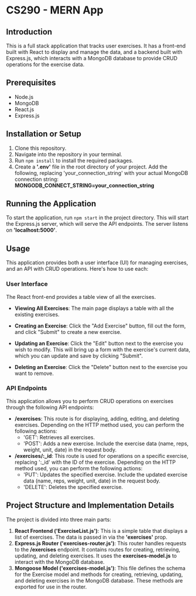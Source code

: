 # CS290 - MERN App

## Introduction
This is a full stack application that tracks user exercises. It has a front-end built with React to display and manage the data, and a backend built with Express.js, which interacts with a MongoDB database to provide CRUD operations for the exercise data.

## Prerequisites
- Node.js
- MongoDB
- React.js
- Express.js

## Installation or Setup
1. Clone this repository.
2. Navigate into the repository in your terminal.
3. Run `npm install` to install the required packages.
4. Create a **'.env'** file in the root directory of your project. Add the following, replacing 'your_connection_string' with your actual MongoDB connection string: **MONGODB_CONNECT_STRING=your_connection_string**

## Running the Application
To start the application, run `npm start` in the project directory. This will start the Express.js server, which will serve the API endpoints. The server listens on **'localhost:5000'**.

## Usage

This application provides both a user interface (UI) for managing exercises, and an API with CRUD operations. Here's how to use each:

### User Interface

The React front-end provides a table view of all the exercises. 

- **Viewing All Exercises**: The main page displays a table with all the existing exercises.

- **Creating an Exercise**: Click the "Add Exercise" button, fill out the form, and click "Submit" to create a new exercise.

- **Updating an Exercise**: Click the "Edit" button next to the exercise you wish to modify. This will bring up a form with the exercise's current data, which you can update and save by clicking "Submit".

- **Deleting an Exercise**: Click the "Delete" button next to the exercise you want to remove.

### API Endpoints

This application allows you to perform CRUD operations on exercises through the following API endpoints:

- **/exercises**: This route is for displaying, adding, editing, and deleting exercises. Depending on the HTTP method used, you can perform the following actions:
  - 'GET': Retrieves all exercises.
  - 'POST': Adds a new exercise. Include the exercise data (name, reps, weight, unit, date) in the request body.
- **/exercises/:_id**: This route is used for operations on a specific exercise, replacing ':_id' with the ID of the exercise. Depending on the HTTP method used, you can perform the following actions:
  - 'PUT': Updates the specified exercise. Include the updated exercise data (name, reps, weight, unit, date) in the request body.
  - 'DELETE': Deletes the specified exercise.



## Project Structure and Implementation Details
The project is divided into three main parts:

1. **React Frontend ('ExerciseList.js')**: This is a simple table that displays a list of exercises. The data is passed in via the **'exercises'** prop.
2. **Express.js Router ('exercises-router.js')**: This router handles requests to the **/exercises** endpoint. It contains routes for creating, retrieving, updating, and deleting exercises. It uses the **exercises-model.js** to interact with the MongoDB database.
3. **Mongoose Model ('exercises-model.js')**: This file defines the schema for the Exercise model and methods for creating, retrieving, updating, and deleting exercises in the MongoDB database. These methods are exported for use in the router.

